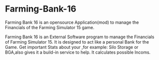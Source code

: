 # Farming-Bank-16
Farming Bank 16 is an opensource Application(mod) to manage the Financials of the Farming Simulator 15 game.

Farming Bank 16 is an External Software program to manage the Financials of Farming Simulator 15.
It is designed to act like a personal Bank for the Game.
Get important Stats about your ,for example: Silo Storage or BGA,also gives it a build-in service to help.
It calculates possible Incoms.
